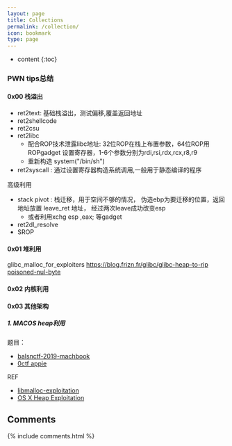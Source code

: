 ```yaml
---
layout: page
title: Collections
permalink: /collection/
icon: bookmark
type: page
---
```


* content
{:toc}

### PWN tips总结

#### 0x00 栈溢出
+ ret2text: 基础栈溢出，测试偏移,覆盖返回地址
+ ret2shellcode
+ ret2csu
+ ret2libc
  + 配合ROP技术泄露libc地址: 32位ROP在栈上布置参数，64位ROP用ROPgadget 设置寄存器，1-6个参数分别为rdi,rsi,rdx,rcx,r8,r9 
  + 重新构造 system("/bin/sh")
+ ret2syscall : 通过设置寄存器构造系统调用,一般用于静态编译的程序

高级利用
+ stack pivot : 栈迁移，用于空间不够的情况， 伪造ebp为要迁移的位置，返回地址放置 leave_ret 地址， 经过两次leave成功改变esp 
  + 或者利用xchg esp ,eax; 等gadget
+ ret2dl_resolve
+ SROP

#### 0x01 堆利用
glibc_malloc_for_exploiters
https://blog.frizn.fr/glibc/glibc-heap-to-rip
[poisoned-nul-byte](https://googleprojectzero.blogspot.com/2014/08/the-poisoned-nul-byte-2014-edition.html)
#### 0x02 内核利用

#### 0x03 其他架构

##### 1. MACOS heap利用
题目：
+ [balsnctf-2019-machbook](https://github.com/how2hack/my-ctf-challenges/tree/master/balsnctf-2019/machbook)
+ [0ctf appie](https://www.tasteless.eu/post/2019/04/0ctf_quals_applepie/)

 
REF
+ [libmalloc-exploitation](https://www.slideshare.net/AngelBoy1/macos-memory-allocator-libmalloc-exploitation)
+ [OS X Heap Exploitation](https://papers.put.as/papers/macosx/2016/Summercon-2016.pdf)

## Comments

{% include comments.html %}
